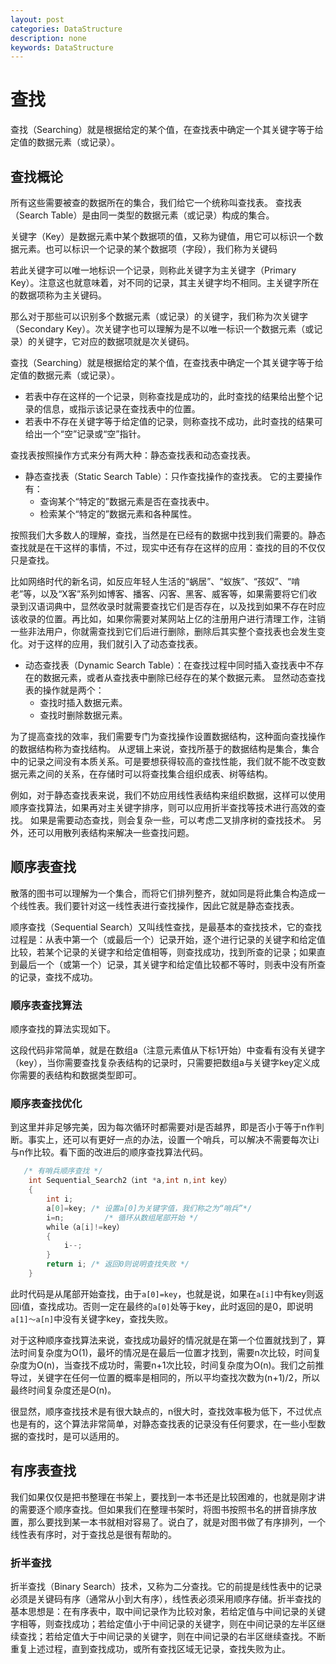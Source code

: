 ```yaml
---
layout: post
categories: DataStructure
description: none
keywords: DataStructure
---
```

# 查找
查找（Searching）就是根据给定的某个值，在查找表中确定一个其关键字等于给定值的数据元素（或记录）。

## 查找概论
所有这些需要被查的数据所在的集合，我们给它一个统称叫查找表。 查找表（Search Table）是由同一类型的数据元素（或记录）构成的集合。

关键字（Key）是数据元素中某个数据项的值，又称为键值，用它可以标识一个数据元素。也可以标识一个记录的某个数据项（字段），我们称为关键码

若此关键字可以唯一地标识一个记录，则称此关键字为主关键字（Primary Key）。注意这也就意味着，对不同的记录，其主关键字均不相同。主关键字所在的数据项称为主关键码。

那么对于那些可以识别多个数据元素（或记录）的关键字，我们称为次关键字（Secondary Key）。次关键字也可以理解为是不以唯一标识一个数据元素（或记录）的关键字，它对应的数据项就是次关键码。

查找（Searching）就是根据给定的某个值，在查找表中确定一个其关键字等于给定值的数据元素（或记录）。
- 若表中存在这样的一个记录，则称查找是成功的，此时查找的结果给出整个记录的信息，或指示该记录在查找表中的位置。
- 若表中不存在关键字等于给定值的记录，则称查找不成功，此时查找的结果可给出一个“空”记录或“空”指针。

查找表按照操作方式来分有两大种：静态查找表和动态查找表。
- 静态查找表（Static Search Table）：只作查找操作的查找表。
它的主要操作有：
  - 查询某个“特定的”数据元素是否在查找表中。
  - 检索某个“特定的”数据元素和各种属性。

按照我们大多数人的理解，查找，当然是在已经有的数据中找到我们需要的。静态查找就是在干这样的事情，不过，现实中还有存在这样的应用：查找的目的不仅仅只是查找。

比如网络时代的新名词，如反应年轻人生活的“蜗居”、“蚁族”、“孩奴”、“啃老”等，以及“X客”系列如博客、播客、闪客、黑客、威客等，如果需要将它们收录到汉语词典中，显然收录时就需要查找它们是否存在，以及找到如果不存在时应该收录的位置。再比如，如果你需要对某网站上亿的注册用户进行清理工作，注销一些非法用户，你就需查找到它们后进行删除，删除后其实整个查找表也会发生变化。对于这样的应用，我们就引入了动态查找表。

- 动态查找表（Dynamic Search Table）：在查找过程中同时插入查找表中不存在的数据元素，或者从查找表中删除已经存在的某个数据元素。
显然动态查找表的操作就是两个：
  - 查找时插入数据元素。
  - 查找时删除数据元素。

为了提高查找的效率，我们需要专门为查找操作设置数据结构，这种面向查找操作的数据结构称为查找结构。 从逻辑上来说，查找所基于的数据结构是集合，集合中的记录之间没有本质关系。可是要想获得较高的查找性能，我们就不能不改变数据元素之间的关系，在存储时可以将查找集合组织成表、树等结构。

例如，对于静态查找表来说，我们不妨应用线性表结构来组织数据，这样可以使用顺序查找算法，如果再对主关键字排序，则可以应用折半查找等技术进行高效的查找。 如果是需要动态查找，则会复杂一些，可以考虑二叉排序树的查找技术。 另外，还可以用散列表结构来解决一些查找问题。

## 顺序表查找
散落的图书可以理解为一个集合，而将它们排列整齐，就如同是将此集合构造成一个线性表。我们要针对这一线性表进行查找操作，因此它就是静态查找表。

顺序查找（Sequential Search）又叫线性查找，是最基本的查找技术，它的查找过程是：从表中第一个（或最后一个）记录开始，逐个进行记录的关键字和给定值比较，若某个记录的关键字和给定值相等，则查找成功，找到所查的记录；如果直到最后一个（或第一个）记录，其关键字和给定值比较都不等时，则表中没有所查的记录，查找不成功。

### 顺序表查找算法
顺序查找的算法实现如下。

这段代码非常简单，就是在数组a（注意元素值从下标1开始）中查看有没有关键字（key），当你需要查找复杂表结构的记录时，只需要把数组a与关键字key定义成你需要的表结构和数据类型即可。

### 顺序表查找优化
到这里并非足够完美，因为每次循环时都需要对i是否越界，即是否小于等于n作判断。事实上，还可以有更好一点的办法，设置一个哨兵，可以解决不需要每次让i与n作比较。看下面的改进后的顺序查找算法代码。
```C
   /* 有哨兵顺序查找 */
    int Sequential_Search2（int *a,int n,int key）
    {
        int i;
        a[0]=key; /* 设置a[0]为关键字值，我们称之为“哨兵”*/
        i=n;         /* 循环从数组尾部开始 */
        while（a[i]!=key）
        {
            i--;
        }
        return i; /* 返回0则说明查找失败 */
    }
```

此时代码是从尾部开始查找，由于`a[0]=key`，也就是说，如果在`a[i]`中有key则返回i值，查找成功。否则一定在最终的`a[0]`处等于key，此时返回的是0，即说明`a[1]～a[n]`中没有关键字key，查找失败。

对于这种顺序查找算法来说，查找成功最好的情况就是在第一个位置就找到了，算法时间复杂度为O(1)，最坏的情况是在最后一位置才找到，需要n次比较，时间复杂度为O(n)，当查找不成功时，需要n+1次比较，时间复杂度为O(n)。我们之前推导过，关键字在任何一位置的概率是相同的，所以平均查找次数为(n+1)/2，所以最终时间复杂度还是O(n)。

很显然，顺序查找技术是有很大缺点的，n很大时，查找效率极为低下，不过优点也是有的，这个算法非常简单，对静态查找表的记录没有任何要求，在一些小型数据的查找时，是可以适用的。

## 有序表查找
我们如果仅仅是把书整理在书架上，要找到一本书还是比较困难的，也就是刚才讲的需要逐个顺序查找。但如果我们在整理书架时，将图书按照书名的拼音排序放置，那么要找到某一本书就相对容易了。说白了，就是对图书做了有序排列，一个线性表有序时，对于查找总是很有帮助的。

### 折半查找
折半查找（Binary Search）技术，又称为二分查找。它的前提是线性表中的记录必须是关键码有序（通常从小到大有序），线性表必须采用顺序存储。折半查找的基本思想是：在有序表中，取中间记录作为比较对象，若给定值与中间记录的关键字相等，则查找成功；若给定值小于中间记录的关键字，则在中间记录的左半区继续查找；若给定值大于中间记录的关键字，则在中间记录的右半区继续查找。不断重复上述过程，直到查找成功，或所有查找区域无记录，查找失败为止。















